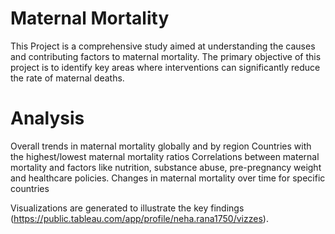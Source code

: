 # Maternal Mortality

This Project is a comprehensive study aimed at understanding the causes and contributing factors to maternal mortality. The primary objective of this project is to identify key areas where interventions can significantly reduce the rate of maternal deaths.

# Analysis

  Overall trends in maternal mortality globally and by region
  Countries with the highest/lowest maternal mortality ratios
  Correlations between maternal mortality and factors like nutrition, substance abuse, pre-pregnancy weight and healthcare policies.
  Changes in maternal mortality over time for specific countries
  
  Visualizations are generated to illustrate the key findings (https://public.tableau.com/app/profile/neha.rana1750/vizzes).

